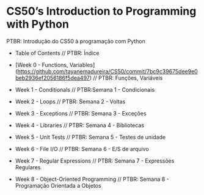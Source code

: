 # CS50’s Introduction to Programming with Python
 PTBR: Introdução do CS50 à programação com Python


- Table of Contents
// PTBR: Índice

- [Week 0 - Functions, Variables] (https://github.com/tayanemadureira/CS50/commit/7bc9c39675dee9e0beb2936ef2056186f5dea497)
// PTBR: Funções, Variáveis

- Week 1 - Conditionals
// PTBR:Semana 1 - Condicionais

- Week 2 - Loops
// PTBR: Semana 2 - Voltas

 - Week 3 - Exceptions
// PTBR: Semana 3 - Exceções

- Week 4 - Libraries
// PTBR: Semana 4 - Bibliotecas

- Week 5 - Unit Tests
// PTBR: Semana 5 - Testes de unidade

- Week 6 - File I/O
// PTBR: Semana 6 - E/S de arquivo

- Week 7 - Regular Expressions
// PTBR: Semana 7 - Expressões Regulares

- Week 8 - Object-Oriented Programming
// PTBR: Semana 8 - Programação Orientada a Objetos
